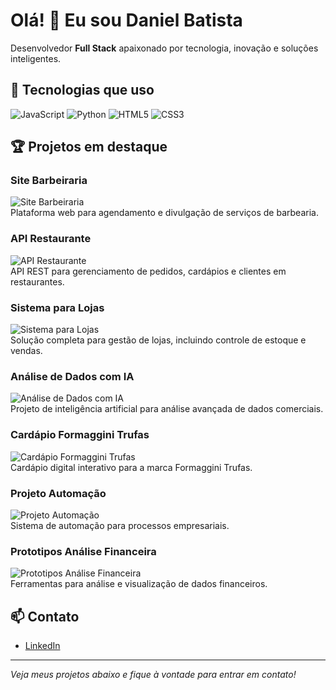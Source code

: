 # Olá! 👋 Eu sou Daniel Batista

Desenvolvedor **Full Stack** apaixonado por tecnologia, inovação e soluções inteligentes.

## 🚀 Tecnologias que uso

![JavaScript](https://img.shields.io/badge/JavaScript-F7DF1E?logo=javascript&logoColor=black&style=for-the-badge)
![Python](https://img.shields.io/badge/Python-3776AB?logo=python&logoColor=white&style=for-the-badge)
![HTML5](https://img.shields.io/badge/HTML5-E34F26?logo=html5&logoColor=white&style=for-the-badge)
![CSS3](https://img.shields.io/badge/CSS3-1572B6?logo=css3&logoColor=white&style=for-the-badge)

## 🏆 Projetos em destaque

### Site Barbeiraria  
![Site Barbeiraria](https://images.unsplash.com/photo-1515378791036-0648a3ef77b2?auto=format&fit=crop&w=400&q=80)  
Plataforma web para agendamento e divulgação de serviços de barbearia.

### API Restaurante  
![API Restaurante](https://images.unsplash.com/photo-1504674900247-0877df9cc836?auto=format&fit=crop&w=400&q=80)  
API REST para gerenciamento de pedidos, cardápios e clientes em restaurantes.

### Sistema para Lojas  
![Sistema para Lojas](https://images.unsplash.com/photo-1465101046530-73398c7f28ca?auto=format&fit=crop&w=400&q=80)  
Solução completa para gestão de lojas, incluindo controle de estoque e vendas.

### Análise de Dados com IA  
![Análise de Dados com IA](https://images.unsplash.com/photo-1519389950473-47ba0277781c?auto=format&fit=crop&w=400&q=80)  
Projeto de inteligência artificial para análise avançada de dados comerciais.

### Cardápio Formaggini Trufas  
![Cardápio Formaggini Trufas](https://images.unsplash.com/photo-1502741338009-cac2772e18bc?auto=format&fit=crop&w=400&q=80)  
Cardápio digital interativo para a marca Formaggini Trufas.

### Projeto Automação  
![Projeto Automação](https://images.unsplash.com/photo-1519125323398-675f0ddb6308?auto=format&fit=crop&w=400&q=80)  
Sistema de automação para processos empresariais.

### Prototipos Análise Financeira  
![Prototipos Análise Financeira](https://images.unsplash.com/photo-1454165804606-c3d57bc86b40?auto=format&fit=crop&w=400&q=80)  
Ferramentas para análise e visualização de dados financeiros.

## 📫 Contato

- [LinkedIn](www.linkedin.com/in/danielbatista-dev)


---

*Veja meus projetos abaixo e fique à vontade para entrar em contato!*

